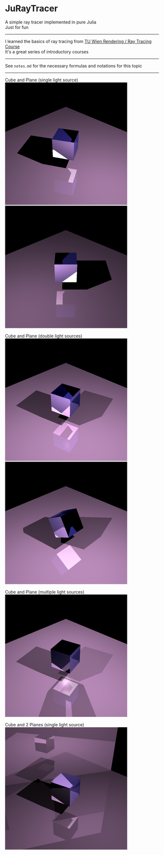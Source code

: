 # JuRayTracer

A simple ray tracer implemented in pure Julia  
Just for fun  

------

I learned the basics of ray tracing from [TU Wien Rendering / Ray Tracing Course](https://www.youtube.com/playlist?list=PLujxSBD-JXgnGmsn7gEyN28P1DnRZG7qi)  
It's a great series of introductory courses  

-----

See `notes.md` for the necessary formulas and notations for this topic  

-----

Cube and Plane (single light source)
![cube1](gallary/cube1.png)
![cube2](gallary/cube2.png)

Cube and Plane (double light sources)
![cube3](gallary/cube3.png)
![cube4](gallary/cube4.png)

Cube and Plane (multiple light sources)
![cube5](gallary/cube5.png)

Cube and 2 Planes (single light source)
![cube6](gallary/cube6.png)